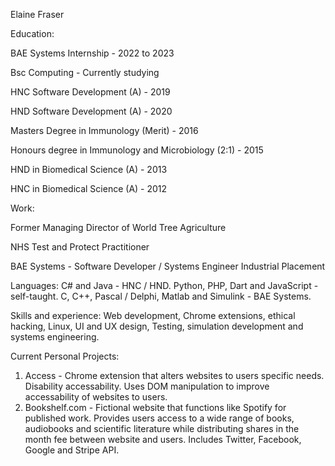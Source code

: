 Elaine Fraser

Education:

BAE Systems Internship - 2022 to 2023

Bsc Computing - Currently studying

HNC Software Development (A) - 2019

HND Software Development (A) - 2020

Masters Degree in Immunology (Merit) - 2016

Honours degree in Immunology and Microbiology (2:1) - 2015

HND in Biomedical Science (A) - 2013

HNC in Biomedical Science (A) - 2012

Work:

Former Managing Director of World Tree Agriculture

NHS Test and Protect Practitioner

BAE Systems - Software Developer / Systems Engineer Industrial Placement

Languages: C# and Java - HNC / HND. Python, PHP, Dart and JavaScript - self-taught. C, C++, Pascal / Delphi, Matlab and Simulink - BAE Systems.

Skills and experience: Web development, Chrome extensions, ethical hacking, Linux, UI and UX design, Testing, simulation development and systems engineering.

Current Personal Projects: 

1. Access - Chrome extension that alters websites to users specific needs. Disability accessability. Uses DOM manipulation to improve accessability of websites to users.
2. Bookshelf.com -  Fictional website that functions like Spotify for published work. Provides users access to a wide range of books, audiobooks and scientific literature while
                    distributing shares in the month fee between website and users. Includes Twitter, Facebook, Google and Stripe API. 

